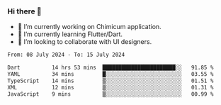 ### Hi there 👋

<!--
**devcat37/devcat37** is a ✨ _special_ ✨ repository because its `README.md` (this file) appears on your GitHub profile.-->


- 🔭 I’m currently working on Chimicum application.
- 🌱 I’m currently learning Flutter/Dart.
- 👯 I’m looking to collaborate with UI designers.
<!-- - 🤔 I’m looking for help with ... -->

<!--START_SECTION:waka-->

```txt
From: 08 July 2024 - To: 15 July 2024

Dart          14 hrs 53 mins  ███████████████████████░░   91.85 %
YAML          34 mins         █░░░░░░░░░░░░░░░░░░░░░░░░   03.55 %
TypeScript    14 mins         ▒░░░░░░░░░░░░░░░░░░░░░░░░   01.51 %
XML           12 mins         ▒░░░░░░░░░░░░░░░░░░░░░░░░   01.31 %
JavaScript    9 mins          ▒░░░░░░░░░░░░░░░░░░░░░░░░   00.99 %
```

<!--END_SECTION:waka-->
